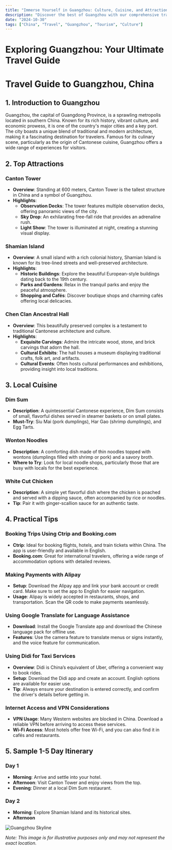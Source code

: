```yaml
---
title: "Immerse Yourself in Guangzhou: Culture, Cuisine, and Attractions"
description: "Discover the best of Guangzhou with our comprehensive travel guide. Explore top attractions, savor local cuisine, and get insider tips for an unforgettable Chinese adventure."
date: "2024-10-30"
tags: ["China", "Travel", "Guangzhou", "Tourism", "Culture"]
---
```


# Exploring Guangzhou: Your Ultimate Travel Guide

# Travel Guide to Guangzhou, China

## 1. Introduction to Guangzhou
Guangzhou, the capital of Guangdong Province, is a sprawling metropolis located in southern China. Known for its rich history, vibrant culture, and economic prowess, it is one of the country's major cities and a key port. The city boasts a unique blend of traditional and modern architecture, making it a fascinating destination for travelers. Famous for its culinary scene, particularly as the origin of Cantonese cuisine, Guangzhou offers a wide range of experiences for visitors.

## 2. Top Attractions

### Canton Tower
- **Overview**: Standing at 600 meters, Canton Tower is the tallest structure in China and a symbol of Guangzhou.
- **Highlights**:
  - **Observation Decks**: The tower features multiple observation decks, offering panoramic views of the city.
  - **Sky Drop**: An exhilarating free-fall ride that provides an adrenaline rush.
  - **Light Show**: The tower is illuminated at night, creating a stunning visual display.

### Shamian Island
- **Overview**: A small island with a rich colonial history, Shamian Island is known for its tree-lined streets and well-preserved architecture.
- **Highlights**:
  - **Historic Buildings**: Explore the beautiful European-style buildings dating back to the 19th century.
  - **Parks and Gardens**: Relax in the tranquil parks and enjoy the peaceful atmosphere.
  - **Shopping and Cafés**: Discover boutique shops and charming cafés offering local delicacies.

### Chen Clan Ancestral Hall
- **Overview**: This beautifully preserved complex is a testament to traditional Cantonese architecture and culture.
- **Highlights**:
  - **Exquisite Carvings**: Admire the intricate wood, stone, and brick carvings that adorn the hall.
  - **Cultural Exhibits**: The hall houses a museum displaying traditional crafts, folk art, and artifacts.
  - **Cultural Events**: Often hosts cultural performances and exhibitions, providing insight into local traditions.

## 3. Local Cuisine

### Dim Sum
- **Description**: A quintessential Cantonese experience, Dim Sum consists of small, flavorful dishes served in steamer baskets or on small plates.
- **Must-Try**: Siu Mai (pork dumplings), Har Gao (shrimp dumplings), and Egg Tarts.

### Wonton Noodles
- **Description**: A comforting dish made of thin noodles topped with wontons (dumplings filled with shrimp or pork) and a savory broth.
- **Where to Try**: Look for local noodle shops, particularly those that are busy with locals for the best experience.

### White Cut Chicken
- **Description**: A simple yet flavorful dish where the chicken is poached and served with a dipping sauce, often accompanied by rice or noodles.
- **Tip**: Pair it with ginger-scallion sauce for an authentic taste.

## 4. Practical Tips

### Booking Trips Using Ctrip and Booking.com
- **Ctrip**: Ideal for booking flights, hotels, and train tickets within China. The app is user-friendly and available in English.
- **Booking.com**: Great for international travelers, offering a wide range of accommodation options with detailed reviews.

### Making Payments with Alipay
- **Setup**: Download the Alipay app and link your bank account or credit card. Make sure to set the app to English for easier navigation.
- **Usage**: Alipay is widely accepted in restaurants, shops, and transportation. Scan the QR code to make payments seamlessly.

### Using Google Translate for Language Assistance
- **Download**: Install the Google Translate app and download the Chinese language pack for offline use.
- **Features**: Use the camera feature to translate menus or signs instantly, and the voice feature for communication.

### Using Didi for Taxi Services
- **Overview**: Didi is China’s equivalent of Uber, offering a convenient way to book rides.
- **Setup**: Download the Didi app and create an account. English options are available for easier use.
- **Tip**: Always ensure your destination is entered correctly, and confirm the driver's details before getting in.

### Internet Access and VPN Considerations
- **VPN Usage**: Many Western websites are blocked in China. Download a reliable VPN before arriving to access these services.
- **Wi-Fi Access**: Most hotels offer free Wi-Fi, and you can also find it in cafés and restaurants.

## 5. Sample 1-5 Day Itinerary

### Day 1
- **Morning**: Arrive and settle into your hotel.
- **Afternoon**: Visit Canton Tower and enjoy views from the top.
- **Evening**: Dinner at a local Dim Sum restaurant.

### Day 2
- **Morning**: Explore Shamian Island and its historical sites.
- **Afternoon**

<img src="https://source.unsplash.com/1600x900/?Guangzhou,cityscape" alt="Guangzhou Skyline" loading="lazy">

*Note: This image is for illustrative purposes only and may not represent the exact location.*

